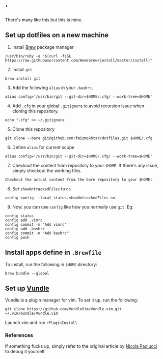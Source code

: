 # · 

There's many like this but this is mine.

## Set up dotfiles on a new machine

1. Install [Brew][1] package manager

```
/usr/bin/ruby -e "$(curl -fsSL https://raw.githubusercontent.com/Homebrew/install/master/install)"
```

2. Install `git`

```
brew install git
```

3. Add the following `alias` in your `.bashrc`.

```
alias config='/usr/bin/git --git-dir=$HOME/.cfg/ --work-tree=$HOME'
```

4. Add `.cfg` in your global `.gitignore` to avoid recursion issue when cloning this repository.

```
echo ".cfg" >> ~/.gitignore
```

5. Clone this repository

```
git clone --bare git@github.com:faizmokhtar/dotfiles.git $HOME/.cfg
```

6. Define `alias` for current scope

```
alias config='/usr/bin/git --git-dir=$HOME/.cfg/ --work-tree=$HOME'
```

7. Checkout the content from repository to your `$HOME`. If there's any issue, simply checkout the working files.

```
Checkout the actual content from the bare repository to your $HOME:
```

8. Set `showUntrackedFiles` to `no`

```
config config --local status.showUntrackedFiles no
```

9. Now, you can use `config` like how you normally use `git`. Eg:

```
config status
config add .vimrc
config commit -m "Add vimrc"
config add .bashrc
config commit -m "Add bashrc"
config push
```

## Install apps define in `.Brewfile`

To install, run the following in `$HOME` directory:

```
brew bundle --global
```

## Set up [Vundle][2]

Vundle is a plugin manager for vim. To set it up, run the following:

```
git clone https://github.com/VundleVim/Vundle.vim.git ~/.vim/bundle/Vundle.vim
```

Launch vim and run `:PluginInstall`

### References

If something fucks up, simply refer to the original article
by [Nicola Paolucci][3] to debug it yourself.

[1]:https://brew.sh/
[2]:https://github.com/VundleVim/Vundle.vim
[3]:https://developer.atlassian.com/blog/2016/02/best-way-to-store-dotfiles-git-bare-repo/